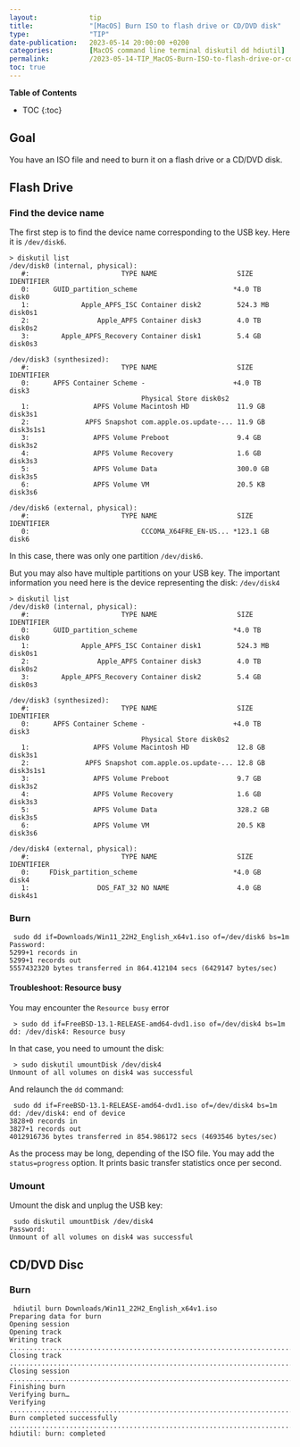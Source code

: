 ```yaml
---
layout:             tip
title:              "[MacOS] Burn ISO to flash drive or CD/DVD disk"
type:               "TIP"
date-publication:   2023-05-14 20:00:00 +0200
categories:         [MacOS command line terminal diskutil dd hdiutil]
permalink:          /2023-05-14-TIP_MacOS-Burn-ISO-to-flash-drive-or-cd-dvd-disk/
toc: true
---
```


**Table of Contents**
* TOC
{:toc}

## Goal

You have an ISO file and need to burn it on a flash drive or a CD/DVD disk.

## Flash Drive

### Find the device name
The first step is to find the device name corresponding to the USB key. Here it is `/dev/disk6`.

```shell
> diskutil list
/dev/disk0 (internal, physical):
   #:                       TYPE NAME                    SIZE       IDENTIFIER
   0:      GUID_partition_scheme                        *4.0 TB     disk0
   1:             Apple_APFS_ISC Container disk2         524.3 MB   disk0s1
   2:                 Apple_APFS Container disk3         4.0 TB     disk0s2
   3:        Apple_APFS_Recovery Container disk1         5.4 GB     disk0s3

/dev/disk3 (synthesized):
   #:                       TYPE NAME                    SIZE       IDENTIFIER
   0:      APFS Container Scheme -                      +4.0 TB     disk3
                                 Physical Store disk0s2
   1:                APFS Volume Macintosh HD            11.9 GB    disk3s1
   2:              APFS Snapshot com.apple.os.update-... 11.9 GB    disk3s1s1
   3:                APFS Volume Preboot                 9.4 GB     disk3s2
   4:                APFS Volume Recovery                1.6 GB     disk3s3
   5:                APFS Volume Data                    300.0 GB   disk3s5
   6:                APFS Volume VM                      20.5 KB    disk3s6

/dev/disk6 (external, physical):
   #:                       TYPE NAME                    SIZE       IDENTIFIER
   0:                            CCCOMA_X64FRE_EN-US... *123.1 GB   disk6
```

In this case, there was only one partition `/dev/disk6`.

But you may also have multiple partitions on your USB key. The important information you need here is the device representing the disk: `/dev/disk4`

```shell
> diskutil list
/dev/disk0 (internal, physical):
   #:                       TYPE NAME                    SIZE       IDENTIFIER
   0:      GUID_partition_scheme                        *4.0 TB     disk0
   1:             Apple_APFS_ISC Container disk1         524.3 MB   disk0s1
   2:                 Apple_APFS Container disk3         4.0 TB     disk0s2
   3:        Apple_APFS_Recovery Container disk2         5.4 GB     disk0s3

/dev/disk3 (synthesized):
   #:                       TYPE NAME                    SIZE       IDENTIFIER
   0:      APFS Container Scheme -                      +4.0 TB     disk3
                                 Physical Store disk0s2
   1:                APFS Volume Macintosh HD            12.8 GB    disk3s1
   2:              APFS Snapshot com.apple.os.update-... 12.8 GB    disk3s1s1
   3:                APFS Volume Preboot                 9.7 GB     disk3s2
   4:                APFS Volume Recovery                1.6 GB     disk3s3
   5:                APFS Volume Data                    328.2 GB   disk3s5
   6:                APFS Volume VM                      20.5 KB    disk3s6

/dev/disk4 (external, physical):
   #:                       TYPE NAME                    SIZE       IDENTIFIER
   0:     FDisk_partition_scheme                        *4.0 GB     disk4
   1:                 DOS_FAT_32 NO NAME                 4.0 GB     disk4s1
```

### Burn

```shell
 sudo dd if=Downloads/Win11_22H2_English_x64v1.iso of=/dev/disk6 bs=1m                                                                                                       
Password:
5299+1 records in
5299+1 records out
5557432320 bytes transferred in 864.412104 secs (6429147 bytes/sec)
```

#### Troubleshoot: Resource busy
You may encounter the `Resource busy` error

```shell
 > sudo dd if=FreeBSD-13.1-RELEASE-amd64-dvd1.iso of=/dev/disk4 bs=1m
dd: /dev/disk4: Resource busy
```

In that case, you need to umount the disk:
```shell
 > sudo diskutil umountDisk /dev/disk4
Unmount of all volumes on disk4 was successful
```

And relaunch the `dd` command:
```shell
 sudo dd if=FreeBSD-13.1-RELEASE-amd64-dvd1.iso of=/dev/disk4 bs=1m
dd: /dev/disk4: end of device
3828+0 records in
3827+1 records out
4012916736 bytes transferred in 854.986172 secs (4693546 bytes/sec)
```

As the process may be long, depending of the ISO file. You may add the `status=progress` option. It prints basic transfer statistics once per second.

### Umount
Umount the disk and unplug the USB key:

```shell
 sudo diskutil umountDisk /dev/disk4
Password:
Unmount of all volumes on disk4 was successful
```

## CD/DVD Disc
### Burn

```shell
 hdiutil burn Downloads/Win11_22H2_English_x64v1.iso
Preparing data for burn
Opening session
Opening track
Writing track
............................................................................................................................................................................
Closing track
............................................................................................................................................................................
Closing session
............................................................................................................................................................................
Finishing burn
Verifying burn…
Verifying
............................................................................................................................................................................
Burn completed successfully
............................................................................................................................................................................
hdiutil: burn: completed
```

